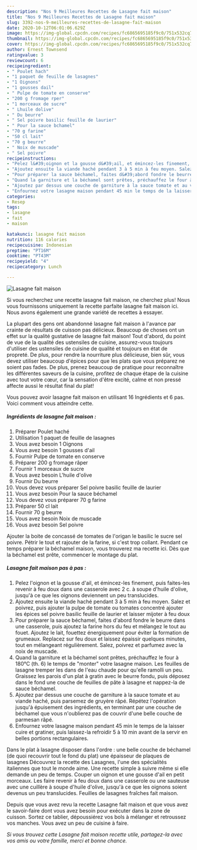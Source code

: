 ```yaml
---
description: "Nos 9 Meilleures Recettes de Lasagne fait maison"
title: "Nos 9 Meilleures Recettes de Lasagne fait maison"
slug: 3392-nos-9-meilleures-recettes-de-lasagne-fait-maison
date: 2020-10-12T06:01:06.629Z
image: https://img-global.cpcdn.com/recipes/fc6865695185f9c0/751x532cq70/lasagne-fait-maison-photo-principale-de-la-recette.jpg
thumbnail: https://img-global.cpcdn.com/recipes/fc6865695185f9c0/751x532cq70/lasagne-fait-maison-photo-principale-de-la-recette.jpg
cover: https://img-global.cpcdn.com/recipes/fc6865695185f9c0/751x532cq70/lasagne-fait-maison-photo-principale-de-la-recette.jpg
author: Ernest Townsend
ratingvalue: 3
reviewcount: 6
recipeingredient:
- " Poulet hach"
- "1 paquet de feuille de lasagnes"
- "1 Oignons"
- "1 gousses dail"
- " Pulpe de tomate en conserve"
- "200 g fromage rper"
- "1 morceaux de sucre"
- " Lhuile dolive"
- " Du beurre"
- " Sel poivre basilic feuille de laurier"
- " Pour la sauce bchamel"
- "70 g farine"
- "50 cl lait"
- "70 g beurre"
- " Noix de muscade"
- " Sel poivre"
recipeinstructions:
- "Pelez l&#39;oignon et la gousse d&#39;ail, et émincez-les finement, puis faites-les revenir à feu doux dans une casserole avec 2 c. à soupe d&#39;huile d&#39;olive, jusqu&#39;à ce que les oignons deviennent un peu translucides."
- "Ajoutez ensuite la viande haché pendant 3 à 5 min à feu moyen. Salez et poivrez, puis ajouter la pulpe de tomate ou tomates concentré ajouter les épices sel poivre basilic feuille de laurier et laisser mijoter à feu doux"
- "Pour préparer la sauce béchamel, faites d&#39;abord fondre le beurre dans une casserole, puis ajoutez la farine hors du feu et mélangez le tout au fouet. Ajoutez le lait, fouettez énergiquement pour éviter la formation de grumeaux. Replacez sur feu doux et laissez épaissir quelques minutes, tout en mélangeant régulièrement. Salez, poivrez et parfumez avec la noix de muscade."
- "Quand la garniture et la béchamel sont prêtes, préchauffez le four à 180°C (th. 6) le temps de &#34;monter&#34; votre lasagne maison. Les feuilles de lasagne tremper les dans de l&#39;eau chaude pour qu&#39;elle ramolli un peu. Graissez les parois d&#39;un plat à gratin avec le beurre fondu, puis déposez dans le fond une couche de feuilles de pâte à lasagne et nappez-la de sauce béchamel."
- "Ajoutez par dessus une couche de garniture à la sauce tomate et au viande haché, puis parsemez de gruyère râpé. Répétez l&#39;opération jusqu&#39;à épuisement des ingrédients, en terminant par une couche de béchamel que vous n&#39;oublierez pas de couvrir d&#39;une belle couche de parmesan râpé."
- "Enfournez votre lasagne maison pendant 45 min le temps de la laisser cuire et gratiner, puis laissez-la refroidir 5 à 10 min avant de la servir en belles portions rectangulaires."
categories:
- Resep
tags:
- lasagne
- fait
- maison

katakunci: lasagne fait maison 
nutrition: 116 calories
recipecuisine: Indonesian
preptime: "PT16M"
cooktime: "PT43M"
recipeyield: "4"
recipecategory: Lunch

---
```



![Lasagne fait maison](https://img-global.cpcdn.com/recipes/fc6865695185f9c0/751x532cq70/lasagne-fait-maison-photo-principale-de-la-recette.jpg)

Si vous recherchez une recette lasagne fait maison, ne cherchez plus! Nous vous fournissons uniquement la recette parfaite lasagne fait maison ici. Nous avons également une grande variété de recettes à essayer.

La plupart des gens ont abandonné lasagne fait maison à l'avance par crainte de résultats de cuisson pas délicieux. Beaucoup de choses ont un effet sur la qualité gustative de lasagne fait maison! Tout d'abord, du point de vue de la qualité des ustensiles de cuisine, assurez-vous toujours d'utiliser des ustensiles de cuisine de qualité et toujours en état de propreté. De plus, pour rendre la nourriture plus délicieuse, bien sûr, vous devez utiliser beaucoup d'épices pour que les plats que vous préparez ne soient pas fades. De plus, prenez beaucoup de pratique pour reconnaître les différentes saveurs de la cuisine, profitez de chaque étape de la cuisine avec tout votre cœur, car la sensation d'être excité, calme et non pressé affecte aussi le résultat final du plat!

<!--inarticleads1-->

Vous pouvez avoir lasagne fait maison en utilisant 16 Ingrédients et 6 pas. Voici comment vous atteindre cette.

##### Ingrédients de lasagne fait maison :

1. Préparer  Poulet haché
1. Utilisation 1 paquet de feuille de lasagnes
1. Vous avez besoin 1 Oignons
1. Vous avez besoin 1 gousses d&#39;ail
1. Fournir  Pulpe de tomate en conserve
1. Préparer 200 g fromage râper
1. Fournir 1 morceaux de sucre
1. Vous avez besoin  L&#39;huile d&#39;olive
1. Fournir  Du beurre
1. Vous devez vous préparer  Sel poivre basilic feuille de laurier
1. Vous avez besoin  Pour la sauce béchamel
1. Vous devez vous préparer 70 g farine
1. Préparer 50 cl lait
1. Fournir 70 g beurre
1. Vous avez besoin  Noix de muscade
1. Vous avez besoin  Sel poivre


Ajouter la boite de concassé de tomates de l&#39;origan le basilic le sucre sel poivre. Pétrir le tout et rajouter de la farine, si c&#39;est trop collant. Pendant ce temps préparer la béchamel maison, vous trouverez ma recette ici. Dès que la béchamel est prête, commencer le montage du plat. 

<!--inarticleads2-->

##### Lasagne fait maison pas à pas :

1. Pelez l&#39;oignon et la gousse d&#39;ail, et émincez-les finement, puis faites-les revenir à feu doux dans une casserole avec 2 c. à soupe d&#39;huile d&#39;olive, jusqu&#39;à ce que les oignons deviennent un peu translucides.
1. Ajoutez ensuite la viande haché pendant 3 à 5 min à feu moyen. Salez et poivrez, puis ajouter la pulpe de tomate ou tomates concentré ajouter les épices sel poivre basilic feuille de laurier et laisser mijoter à feu doux
1. Pour préparer la sauce béchamel, faites d&#39;abord fondre le beurre dans une casserole, puis ajoutez la farine hors du feu et mélangez le tout au fouet. Ajoutez le lait, fouettez énergiquement pour éviter la formation de grumeaux. Replacez sur feu doux et laissez épaissir quelques minutes, tout en mélangeant régulièrement. Salez, poivrez et parfumez avec la noix de muscade.
1. Quand la garniture et la béchamel sont prêtes, préchauffez le four à 180°C (th. 6) le temps de &#34;monter&#34; votre lasagne maison. Les feuilles de lasagne tremper les dans de l&#39;eau chaude pour qu&#39;elle ramolli un peu. Graissez les parois d&#39;un plat à gratin avec le beurre fondu, puis déposez dans le fond une couche de feuilles de pâte à lasagne et nappez-la de sauce béchamel.
1. Ajoutez par dessus une couche de garniture à la sauce tomate et au viande haché, puis parsemez de gruyère râpé. Répétez l&#39;opération jusqu&#39;à épuisement des ingrédients, en terminant par une couche de béchamel que vous n&#39;oublierez pas de couvrir d&#39;une belle couche de parmesan râpé.
1. Enfournez votre lasagne maison pendant 45 min le temps de la laisser cuire et gratiner, puis laissez-la refroidir 5 à 10 min avant de la servir en belles portions rectangulaires.


Dans le plat à lasagne disposer dans l&#39;ordre : une belle couche de béchamel (de quoi recouvrir tout le fond du plat) une épaisseur de plaques de lasagnes Découvrez la recette des Lasagnes, l&#39;une des spécialités italiennes que tout le monde aime. Une recette simple à suivre même si elle demande un peu de temps. Couper un oignon et une gousse d&#39;ail en petit morceaux. Les faire revenir à feu doux dans une casserole ou une sauteuse avec une cuillère à soupe d&#39;huile d&#39;olive, jusqu&#39;à ce que les oignons soient devenus un peu translucides. Feuilles de lasagnes fraîches fait maison. 

<!--inarticleads1-->

<p>
Depuis que vous avez revu la recette Lasagne fait maison et que vous avez le savoir-faire dont vous avez besoin pour exécuter dans la zone de cuisson. Sortez ce tablier, dépoussiérez vos bols à mélanger et retroussez vos manches. Vous avez un peu de cuisine à faire.
</p>

<p>
<i>Si vous trouvez cette Lasagne fait maison recette utile, partagez-la avec vos amis ou votre famille, merci et bonne chance.</i>
</p>
